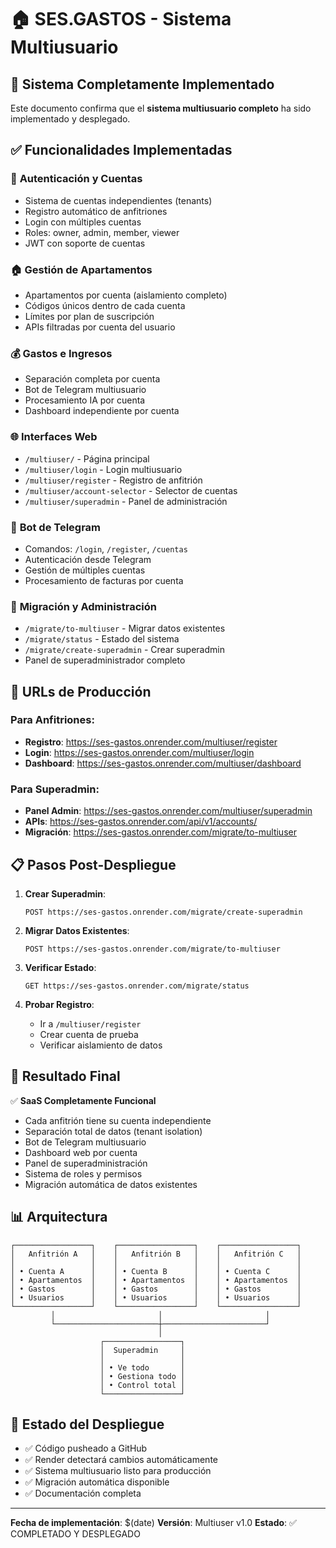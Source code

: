 # 🏠 SES.GASTOS - Sistema Multiusuario

## 🎉 Sistema Completamente Implementado

Este documento confirma que el **sistema multiusuario completo** ha sido implementado y desplegado.

## ✅ Funcionalidades Implementadas

### 🔐 **Autenticación y Cuentas**
- Sistema de cuentas independientes (tenants)
- Registro automático de anfitriones
- Login con múltiples cuentas
- Roles: owner, admin, member, viewer
- JWT con soporte de cuentas

### 🏠 **Gestión de Apartamentos**
- Apartamentos por cuenta (aislamiento completo)
- Códigos únicos dentro de cada cuenta
- Límites por plan de suscripción
- APIs filtradas por cuenta del usuario

### 💰 **Gastos e Ingresos**
- Separación completa por cuenta
- Bot de Telegram multiusuario
- Procesamiento IA por cuenta
- Dashboard independiente por cuenta

### 🌐 **Interfaces Web**
- `/multiuser/` - Página principal
- `/multiuser/login` - Login multiusuario
- `/multiuser/register` - Registro de anfitrión
- `/multiuser/account-selector` - Selector de cuentas
- `/multiuser/superadmin` - Panel de administración

### 🤖 **Bot de Telegram**
- Comandos: `/login`, `/register`, `/cuentas`
- Autenticación desde Telegram
- Gestión de múltiples cuentas
- Procesamiento de facturas por cuenta

### 🔧 **Migración y Administración**
- `/migrate/to-multiuser` - Migrar datos existentes
- `/migrate/status` - Estado del sistema
- `/migrate/create-superadmin` - Crear superadmin
- Panel de superadministrador completo

## 🚀 **URLs de Producción**

### Para Anfitriones:
- **Registro**: https://ses-gastos.onrender.com/multiuser/register
- **Login**: https://ses-gastos.onrender.com/multiuser/login
- **Dashboard**: https://ses-gastos.onrender.com/multiuser/dashboard

### Para Superadmin:
- **Panel Admin**: https://ses-gastos.onrender.com/multiuser/superadmin
- **APIs**: https://ses-gastos.onrender.com/api/v1/accounts/
- **Migración**: https://ses-gastos.onrender.com/migrate/to-multiuser

## 📋 **Pasos Post-Despliegue**

1. **Crear Superadmin**:
   ```
   POST https://ses-gastos.onrender.com/migrate/create-superadmin
   ```

2. **Migrar Datos Existentes**:
   ```
   POST https://ses-gastos.onrender.com/migrate/to-multiuser
   ```

3. **Verificar Estado**:
   ```
   GET https://ses-gastos.onrender.com/migrate/status
   ```

4. **Probar Registro**:
   - Ir a `/multiuser/register`
   - Crear cuenta de prueba
   - Verificar aislamiento de datos

## 🎯 **Resultado Final**

✅ **SaaS Completamente Funcional**
- Cada anfitrión tiene su cuenta independiente
- Separación total de datos (tenant isolation)
- Bot de Telegram multiusuario
- Dashboard web por cuenta
- Panel de superadministración
- Sistema de roles y permisos
- Migración automática de datos existentes

## 📊 **Arquitectura**

```
┌─────────────────┐    ┌─────────────────┐    ┌─────────────────┐
│   Anfitrión A   │    │   Anfitrión B   │    │   Anfitrión C   │
│                 │    │                 │    │                 │
│ • Cuenta A      │    │ • Cuenta B      │    │ • Cuenta C      │
│ • Apartamentos  │    │ • Apartamentos  │    │ • Apartamentos  │
│ • Gastos        │    │ • Gastos        │    │ • Gastos        │
│ • Usuarios      │    │ • Usuarios      │    │ • Usuarios      │
└─────────────────┘    └─────────────────┘    └─────────────────┘
         │                       │                       │
         └───────────────────────┼───────────────────────┘
                                 │
                    ┌─────────────────┐
                    │  Superadmin     │
                    │                 │
                    │ • Ve todo       │
                    │ • Gestiona todo │
                    │ • Control total │
                    └─────────────────┘
```

## 🔄 **Estado del Despliegue**

- ✅ Código pusheado a GitHub
- ✅ Render detectará cambios automáticamente
- ✅ Sistema multiusuario listo para producción
- ✅ Migración automática disponible
- ✅ Documentación completa

---

**Fecha de implementación**: $(date)
**Versión**: Multiuser v1.0
**Estado**: ✅ COMPLETADO Y DESPLEGADO